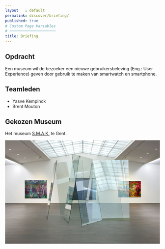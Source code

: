 ```yaml
---
layout   : default
permalink: discover/briefing/
published: true
# Custom Page Variables
# ─────────────────────
title: Briefing
---
```


Opdracht
--------

Een museum wil de bezoeker een nieuwe gebruikersbeleving (Eng.: User Experience) geven door gebruik te maken van smartwatch en smartphone.

Teamleden
---------

 - Yasve Kempinck
 - Brent Mouton

Gekozen Museum
--------------
Het museum <a href="https://www.smak.be" target="blank"> S.M.A.K.</a> te Gent.

<img class="img-large" src="../../img/smak.jpg">